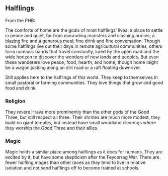 ## Halflings

From the PHB:

The comforts of home are the goals of most halflings’ lives: a place to settle in peace and quiet, far from marauding monsters and clashing armies; a blazing fire and a generous meal; fine drink and fine conversation. Though some halflings live out their days in remote agricultural communities, others form nomadic bands that travel constantly, lured by the open road and the wide horizon to discover the wonders of new lands and peoples. But even these wanderers love peace, food, hearth, and home, though home might be a wagon jostling along an dirt road or a raft floating downriver.

Still applies here to the halflings of this world. They keep to themselves in small pastoral or farming communities. They love things that grow and good food and drink. 

### Religion

They revere Hrava more prominently than the other gods of the Good Three, but still respect all three. Their shrines are much more modest, they build no giant temples, but instead have small woodland clearings where they worship the Good Three and their allies.

### Magic

Magic holds a similar place among halflings as it does for humans. They are excited by it, but have some skepticism after the Feycerrag War. There are fewer halfling mages than other races as they tend to live in relative isolation and not send halflings off to become trained at schools. 
